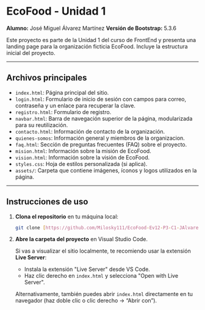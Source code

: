 # EcoFood - Unidad 1

**Alumno:** José Miguel Álvarez Martínez
**Versión de Bootstrap:** 5.3.6

Este proyecto es parte de la Unidad 1 del curso de FrontEnd y presenta una landing page para la organización ficticia EcoFood. 
Incluye la estructura inicial del proyecto.

---

## Archivos principales

* `index.html`: Página principal del sitio.
* `login.html`: Formulario de inicio de sesión con campos para correo, contraseña y un enlace para recuperar la clave.
* `registro.html`: Formulario de registro.
* `navbar.html`: Barra de navegación superior de la página, modularizada para su reutilización.
* `contacto.html`: Información de contacto de la organización.
* `quienes-somos`: Información general y miembros de la organizacion.
* `faq.html`: Sección de preguntas frecuentes (FAQ) sobre el proyecto.
* `mision.html`: Información sobre la misión de EcoFood.
* `vision.html`: Información sobre la visión de EcoFood.
* `styles.css`: Hoja de estilos personalizada (si aplica).
* `assets/`: Carpeta que contiene imágenes, íconos y logos utilizados en la página.

---

## Instrucciones de uso

1.  **Clona el repositorio** en tu máquina local:

    ```bash
    git clone [https://github.com/Milosky111/EcoFood-Ev12-P3-C1-JAlvarez.git](https://github.com/Milosky111/EcoFood-Ev12-P3-C1-JAlvarez.git)
    ```

2.  **Abre la carpeta del proyecto** en Visual Studio Code.

    Si vas a visualizar el sitio localmente, te recomiendo usar la extensión **Live Server**:

    * Instala la extensión "Live Server" desde VS Code.
    * Haz clic derecho en `index.html` y selecciona "Open with Live Server".

    Alternativamente, también puedes abrir `index.html` directamente en tu navegador (haz doble clic o clic derecho → “Abrir con”).